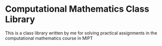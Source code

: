 # Computational Mathematics Class Library

This is a class library written by me for solving practical assignments in the computational mathematics course in MIPT
